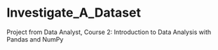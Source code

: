 # Investigate_A_Dataset
Project from Data Analyst, Course 2: Introduction to Data Analysis with Pandas and NumPy
